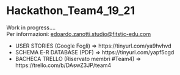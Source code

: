 # Hackathon_Team4_19_21
Work in progress....<br/>
Per informazioni: edoardo.zanotti.studio@fitstic-edu.com

<ul>
  <li>USER STORIES (Google Fogli) => https://tinyurl.com/ya9hvhvd</li>
  <li>SCHEMA E-R DATABASE (PDF)   => https://tinyurl.com/yapf5cgd</li>
  <li>BACHECA TRELLO (Riservato membri #Team4) => https://trello.com/b/DAswZ3JP/team4
</ul>
